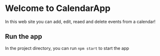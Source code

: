 # Welcome to CalendarApp

In this web site you can add, edit, reaed and delete events from a calendar!

## Run the app

In the project directory, you can run `npm start` to start the app